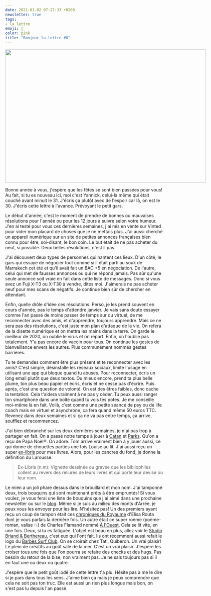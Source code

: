 ```yaml
---
date: 2021-01-02 07:27:33 +0200
newsletter: true
tags: 
- la lettre
emoji: 💌
color: pink
title: "Bonjour la lettre #8"
---
```


<img class="tl-email-image" data-id="3986422" height="424" src="https://gallery.tinyletterapp.com/a0d8b178d0758f62b0c01a8cd9fc5d00a4997449/images/d70e5488-12e6-480a-bce8-c2cacbca1d2c.jpeg" style="width: 640px; max-width: 640px;" width="640"/>

Bonne année à vous, j'espère que les fêtes se sont bien passées pour vous! Au fait, si tu es nouveau ici, moi c'est Yannick, celui-là même qui était couché avant minuit le 31. J'écris ça plutôt avec de l'espoir car là, on est le 30. J'écris cette lettre à l'avance. Prévoyant le petit gars.

Le début d'année, c'est le moment de prendre de bonnes ou mauvaises résolutions pour l'année ou pour les 12 jours à suivre selon votre humeur. J'en ai testé pour vous ces dernières semaines, j'ai mis en vente sur Vinted pour vider mon placard de choses que je ne mettais plus. J'ai aussi cherché un appareil numérique sur un site de petites annonces françaises bien connu pour être, soi-disant, le bon coin. Le but était de ne pas acheter du neuf, si possible. Deux belles résolutions, n'est il pas.

J'ai découvert deux types de personnes qui hantent ces lieux. D'un côté, le gars qui essaye de négocier tout comme si il était parti au souk de Marrakech cet été et qu'il avait fait un BAC +5 en négociation. De l'autre, celui qui met de fausses annonces ou qui ne répond jamais. Pas sûr qu'une seule annonce soit vraie en fait dans cette liste de messages. Donc si vous avez un Fuji X-T3 ou X-T30 à vendre, dites moi. J'aimerais ne pas acheter neuf pour mes scans de négatifs. Je continue bien sûr de chercher en attendant.

Enfin, quelle drôle d'idée ces résolutions. Perso, je les prend souvent en cours d'année, pas le temps d'attendre janvier. Je vais sans doute essayer comme l'an passé de moins passer de temps sur du virtuel, de me reconnecter avec des amis, et d'apprendre, toujours apprendre. Mais ce ne sera pas des résolutions, c'est juste mon plan d'attaque de la vie. On refera de la disette numérique et on mettra les mains dans la terre. On garde le meilleur de 2020, on oublie le virus et on repart. Enfin, on l'oublie pas totalement. Y'a pas encore de vaccin pour tous. On continue les gestes de bienveillance envers les autres. Plus communément nommés gestes barrières.

Tu te demandes comment être plus présent et te reconnecter avec les amis? C'est simple, désinstalle les réseaux sociaux, limite l'usage en utilisant une app qui bloque quand tu abuses. Pour reconnecter, écris un long email plutôt que deux textos. Ou mieux encore, prend ta plus belle plume, ton plus beau papier et écris, écris et ne cesse pas d'écrire. Puis après, c'est une question de volonté. On est des êtres faibles, donc cache la tentation. Cela t'aidera vraiment à ne pas y céder. Tu peux aussi ranger ton smartphone dans une boîte quand tu vois tes potes. Je me conseille moi-même là en fait. Voilà, c'est comme une petite séance de psy ou de life coach mais en virtuel et asynchrone, ca fera quand même 50 euros TTC. Revenez dans deux semaines et si ça ne va pas entre temps, ça arrive, soufflez et recommencez.

J'ai bien débranché sur les deux dernières semaines, je n'ai pas trop à partager en fait. On a passé notre temps à jouer à <a href="https://www.catan.com">Catan</a> et <a href="https://59parks.net">Parks</a>. Qu'on a reçu de Papa Noël®. On adore. Tom arrive vraiment bien à y jouer aussi, ce qui donne de chouettes parties une fois Louise au lit. J'ai aussi reçu un super <a href="https://morganerospars.com">ex-libris</a> pour mes livres. Alors, pour les cancres du fond, je donne la définition du Larousse.

> Ex-Libris (n.m): Vignette dessinée ou gravée que les bibliophiles collent au revers des reliures de leurs livres et qui porte leur devise ou leur nom.

Le mien a un joli phare dessus dans le brouillard et mon nom. J'ai tamponné deux, trois bouquins qui sont maintenant prêts à être empruntés! Si vous voulez, je vous ferai une liste de bouquins que j'ai aimé dans une prochaine newsletter ou sur le <a href="https://yannickschutz.com">blog</a>. Même si je suis au milieu des monts d'Arrée, je peux vous les envoyer pour les lire. N'hésitez pas! Un des premiers ayant reçu un coup de tampon était ces <a href="https://www.elisarouta.com/livre/p/chroniquesduroyaume">chroniques du Royaume</a> d'Elisa Routa dont je vous parlais la dernière fois. Un autre était ce super roème (poème-roman, valise 💥) de Charles Flamand nommé <a href="https://www.charlesflamand.com/pour-commander-a-l-ouest">À l'Ouest</a>. Cela se lit vite, en une fois. Deux, si tu es fatiguée. L'objet est beau en plus, allez voir le <a href="https://www.briand-berthereau.com">Studio Briand &amp; Berthereau</a>, c'est eux qui l'ont fait. Ils ont récemment aussi refait le logo du <a href="http://www.briand-berthereau.com/projets/identite-surf-club/">Barbès Surf Club</a>. On se croirait chez Tati, Quiberon. Un vrai plaisir! Le plein de créatifs au goût salé de la mer. C'est un vrai plaisir. J'espère les croiser tous une fois que l'on pourra se refaire des checks et des hugs. Pas besoin du retour de la bise, non vraiment pas. Je ne sais toujours pas si il en faut une ou deux ou quatre.

J'espère que le petit goût iodé de cette lettre t'a plu. Hésite pas à me le dire si je pars dans tous les sens. J'aime bien ça mais je peux comprendre que cela ne soit pas ton truc. Elle est aussi un rien plus longue mais bon, on s'est pas lu depuis l'an passé.
